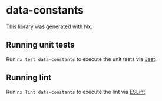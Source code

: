 # data-constants

This library was generated with [Nx](https://nx.dev).

## Running unit tests

Run `nx test data-constants` to execute the unit tests via [Jest](https://jestjs.io).

## Running lint

Run `nx lint data-constants` to execute the lint via [ESLint](https://eslint.org/).
